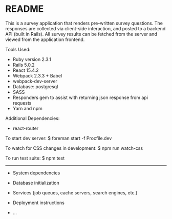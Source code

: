 # README

This is a survey application that renders pre-written survey questions. The responses are collected via client-side interaction, and posted to a backend API (built in Rails). All survey results can be fetched from the server and viewed from the application frontend.

Tools Used:

* Ruby version 2.3.1
* Rails 5.0.2
* React 15.4.2
* Webpack 2.3.3 + Babel
* webpack-dev-server
* Database: postgresql
* SASS
* Responders gem to assist with returning json response from api requests
* Yarn and npm

Additional Dependencies:
* react-router

To start dev server:
$ foreman start -f Procfile.dev

To watch for CSS changes in development:
$ npm run watch-css

To run test suite:
$ npm test

----

* System dependencies


* Database initialization


* Services (job queues, cache servers, search engines, etc.)

* Deployment instructions

* ...
